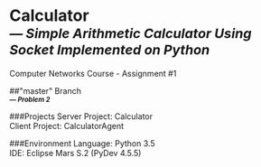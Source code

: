 # Calculator<br><sub>___— Simple Arithmetic Calculator Using Socket Implemented on Python___</sub>

Computer Networks Course - Assignment #1

##"master" Branch<br><sub>___— Problem 2___</sub>

###Projects
Server Project: Calculator<br>
Client Project: CalculatorAgent

###Environment
Language: Python 3.5<br>
IDE: Eclipse Mars S.2 (PyDev 4.5.5)